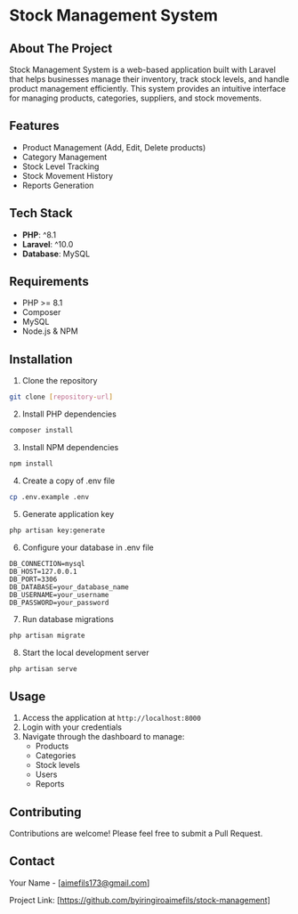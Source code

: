 # Stock Management System

## About The Project

Stock Management System is a web-based application built with Laravel that helps businesses manage their inventory, track stock levels, and handle product management efficiently. This system provides an intuitive interface for managing products, categories, suppliers, and stock movements.

## Features

- Product Management (Add, Edit, Delete products)
- Category Management
- Stock Level Tracking
- Stock Movement History
- Reports Generation


## Tech Stack

- **PHP**: ^8.1
- **Laravel**: ^10.0
- **Database**: MySQL


## Requirements

- PHP >= 8.1
- Composer
- MySQL
- Node.js & NPM

## Installation

1. Clone the repository
```bash
git clone [repository-url]
```

2. Install PHP dependencies
```bash
composer install
```

3. Install NPM dependencies
```bash
npm install
```

4. Create a copy of .env file
```bash
cp .env.example .env
```

5. Generate application key
```bash
php artisan key:generate
```

6. Configure your database in .env file
```env
DB_CONNECTION=mysql
DB_HOST=127.0.0.1
DB_PORT=3306
DB_DATABASE=your_database_name
DB_USERNAME=your_username
DB_PASSWORD=your_password
```

7. Run database migrations
```bash
php artisan migrate
```

8. Start the local development server
```bash
php artisan serve
```

## Usage

1. Access the application at `http://localhost:8000`
2. Login with your credentials
3. Navigate through the dashboard to manage:
   - Products
   - Categories
   - Stock levels
   - Users
   - Reports

## Contributing

Contributions are welcome! Please feel free to submit a Pull Request.

<!-- ## License

This project is licensed under the MIT License - see the [LICENSE](LICENSE) file for details. -->

## Contact

Your Name - [aimefils173@gmail.com]

Project Link: [https://github.com/byiringiroaimefils/stock-management]
